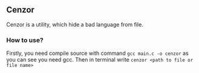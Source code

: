 ## Cenzor
Cenzor is a utility, which hide a bad language from file.
### How to use?
Firstly, you need compile source with command `gcc main.c -o cenzor` as you can see you need gcc. Then in terminal write `cenzor <path to file or file name>`
